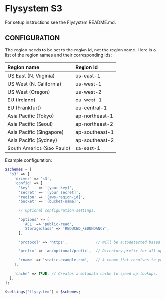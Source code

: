 Flysystem S3
============

For setup instructions see the Flysystem README.md.

## CONFIGURATION ##

The region needs to be set to the region id, not the region name. Here is a list
of the region names and their corresponding ids:

|Region name               |Region id      |
|:-------------------------|:--------------|
|US East (N. Virginia)     |us-east-1      |
|US West (N. California)   |us-west-1      |
|US West (Oregon)          |us-west-2      |
|EU (Ireland)              |eu-west-1      |
|EU (Frankfurt)            |eu-central-1   |
|Asia Pacific (Tokyo)      |ap-northeast-1 |
|Asia Pacific (Seoul)      |ap-northeast-2 |
|Asia Pacific (Singapore)  |ap-southeast-1 |
|Asia Pacific (Sydney)     |ap-southeast-2 |
|South America (Sao Paulo) |sa-east-1      |

Example configuration:

```php
$schemes = [
  's3' => [
    'driver' => 's3',
    'config' => [
      'key'    => '[your key]',
      'secret' => '[your secret]',
      'region' => '[aws-region-id]',
      'bucket' => '[bucket-name]',

      // Optional configuration settings.

      'options' => [
        'ACL' => 'public-read',
        'StorageClass' => 'REDUCED_REDUNDANCY',
      ],

      'protocol' => 'https',             // Will be autodetected based on the current request.

      'prefix' => 'an/optional/prefix',  // Directory prefix for all uploaded/viewed files.

      'cname' => 'static.example.com',   // A cname that resolves to your bucket. Used for URL generation.
    ],

    'cache' => TRUE, // Creates a metadata cache to speed up lookups.
  ],
];

$settings['flysystem'] = $schemes;
```
